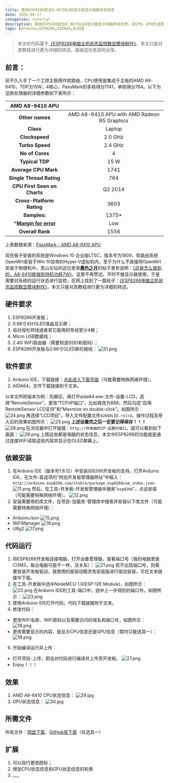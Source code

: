 ```yaml
---
title: 使用ESP8266配合0.96寸OLED显示器显示电脑状态信息
date: 2020-04-17
categories: tutorial
description: 使用ESP8266配合0.96寸OLED显示器显示电脑状态信息，如CPU、GPU的温度、风扇转速、占用率等。
tags: [Arduino,ESP8266,AIDA64,OLED]
---
```

>本文的代码基于[《ESP8266电脑主机状态监控数显模块制作》](https://www.mydigit.cn/forum.php?mod=viewthread&tid=126778)，本文只是对其教程进行更为详细的转述，感谢这位老哥的分享。

## 前言：
前不久入手了一个工控主板用作软路由，CPU使用是集成于主板的AMD A8-6410，TDP为15W，4核心，PassMark的多核得分1741，单核得分764。以下为这款处理器的详细参数如下表所示：

| AMD A8-6410 APU |  |
|:--------:|:--------:|
| **Other names** | AMD A8-6410 APU with AMD Radeon R5 Graphics |
| **Class** | Laptop |
| **Clockspeed** | 2.0 GHz |
| **Turbo Speed** | 2.4 GHz |
| **No of Cores** | 4 |
| **Typical TDP** | 15 W |
| **Average CPU Mark** | 1741 |
| **Single Thread Rating** | 764 |
| **CPU First Seen on Charts** | Q2 2014 |
| **Cross-Platform Rating** | 3603 |
| **Samples:**  | 1375* |
| *[**Margin for error**](https://www.cpubenchmark.net/graph_notes.html#samples)  | Low |
| **Overall Rank** | 1556 |

上表数据来源：[PassMark - AMD A8-6410 APU](https://www.cpubenchmark.net/cpu.php?cpu=AMD%20A8-6410%20APU)

现在板子安装的系统是Windows 10 企业版LTSC，版本号为1809，软路由系统OpenWrt安装于Win 10自带的Hyper-V虚拟机内，至于为什么不直接将OpenWrt安装于物理机中，恩山论坛的这位老哥[**墨色之月**](https://www.right.com.cn/forum/space-uid-306311.html)的帖子里有说明：[《这是怎么做到的，A8-6410能做到待机功耗7W》](https://www.right.com.cn/forum/thread-2959996-1-1.html)，这里不再赘述。平时不接显示器使用，于是需要对系统的运行状态进行监控，在网上找到了一篇帖子：[《ESP8266电脑主机状态监控数显模块制作》](https://www.mydigit.cn/forum.php?mod=viewthread&tid=126778)，本文只是对其教程进行更为详细的转述。

## 硬件要求

 1. ESP8266开发板；
 2. 0.96寸4针OLED液晶显示屏；
 3. 母对母杜邦线或者其它能用的导线至少4根；
 4. Micro USB数据线；
 5. 2.4G WiFi路由器（需要知道SSID和密码）；
 6. ESP8266开发板与0.96寸OLED屏的接线：
 ![31.png](https://i.loli.net/2020/04/17/lkzAfhvHKW4bLUx.png)

## 软件要求

1. Arduino IDE，下载链接：[点此进入下载页面](https://www.arduino.cc/en/Main/Software?setlang=cn)（可能需要特殊网络环境）。
2. AIDA64，文件下载链接附于文末。

以本文所附版本为例：先解压，再打开aida64.exe-文件-设置-LCD，选择“RemoteSensor”，更改“TCP/IP端口”，比如我改为888，然后勾选“启用RemoteSensor LCD支持”和“Maxmize on double-click”。如图所示：
![24.png](https://i.loli.net/2020/04/17/dXwTSPfoR9FnK41.png)
再选择“LCD项目”，导入文件配置文件`8266OLED.rslcd`。操作过程及导入后的效果如图所示：
![25.png](https://i.loli.net/2020/04/17/5ZRyrHTUxDCdfaL.png)
**上述设置完之后一定要记得保存！！！** 
![28.png](https://i.loli.net/2020/04/17/M3xHckJC16pdKej.png)
在浏览器中打开链接：`http://你电脑的IP:设置的端口`，就可以看到如下画面：
![26.png](https://i.loli.net/2020/04/17/qxjdUHXPysBrAFl.png)
上图这些都是电脑的状态信息，本文中ESP8266的功能就是通过连接WiFi读取这些内容并显示在OLED屏幕上。

## 依赖安装

1. 在Arduino IDE（版本号1.8.12）中安装对8266开发板的支持。打开Arduino IDE，在文件-首选项的“附加开发板管理器网址”中输入：`http://arduino.esp8266.com/stable/package_esp8266com_index.json`
![11.png](https://i.loli.net/2020/04/17/tWvzpneNaXo48bU.png)
然后，在工具-开发板-开发板管理器中搜索“`esp8266`”，点击安装（可能需要特殊网络环境）。
![12.png](https://i.loli.net/2020/04/17/rLDIhemUsOGdc6F.png)
2. 安装需要用的库文件，在项目-加载库-管理库中搜索并安装以下库文件（可能需要特殊网络环境）：
- ArduinoJson
![15.png](https://i.loli.net/2020/04/17/rRYNZnQymPdVS1W.png)
- WiFiManager
![16.png](https://i.loli.net/2020/04/17/kVldPYK5ZQrbsJz.png)
- U8g2
![17.png](https://i.loli.net/2020/04/17/IDV1bkaKNzPtQvE.png)

## 代码运行

1. 将ESP8266开发板连接电脑，打开设备管理器，查看端口号（我的电脑里是COM3，每台电脑可能不一样，没关系）：
![21.png](https://i.loli.net/2020/04/17/x2gaELpYnA9ulwh.png)
若不出现端口号，则需要安装开发板驱动，我使用的是驱动精灵免安装版进行驱动安装，可在文末链接中下载。
2. 在工具-开发板中选中NodeMCU 1.0(ESP-12E Module)，如图所示：
![22.png](https://i.loli.net/2020/04/17/A54FiScyNnUmX1I.png)
在Arduino IDE的工具-端口中，选中上一步得到的端口号，如图所示：
![23.png](https://i.loli.net/2020/04/17/itJD2BawqVLNEAH.png)
3. 使用Arduino IDE打开代码，代码下载链接附于文末。
4. 修改代码：
- 更改WiFi名称、WiFi密码以及需要访问的域名和端口号，如图所示：
![19.png](https://i.loli.net/2020/04/17/xAzQJYH2F1lgNrL.png)
- 更改需要显示的内容，是显示CPU信息还是GPU信息（暂时只能选其一）：
![18.png](https://i.loli.net/2020/04/17/j9Mayh5lWGmS6H1.png)
6. 开始编译运行并上传：
- 打开项目-上传，即会对代码进行编译并上传至开发板。
![27.png](https://i.loli.net/2020/04/17/7a3V1w8qIsDFfrW.png)
 -  Enjoy！！！
 
## 效果

1. AMD A8-6410 CPU状态信息：
![29.jpg](https://i.loli.net/2020/04/17/fTXB4HYMrkEmQgW.jpg)
2. GPU状态信息：
![30.jpg](https://i.loli.net/2020/04/17/gTxDSdQbnHosfqc.jpg)

## 所需文件
所有文件：[网盘下载](https://xrp001.lanzous.com/b00zesdlc)、[GitHub库下载](https://github.com/xrp001/AIDA64_ESP8266_Reader)（任选其一）

## 扩展

1. 可以自行更改图标；
2. 增加CPU状态信息和GPU状态信息的轮换
3. 。。。
